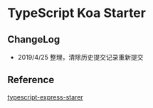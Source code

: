# TypeScript Koa Starter

## ChangeLog
- 2019/4/25 整理，清除历史提交记录重新提交

## Reference
[typescript-express-starer](https://github.com/Microsoft/TypeScript-Node-Starter)
